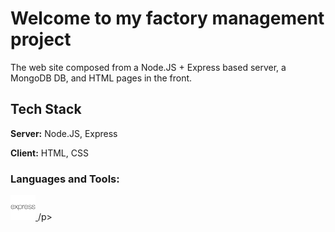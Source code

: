 
# Welcome to my factory management project

The web site composed from a Node.JS + Express based server, a MongoDB DB, and 
HTML pages in the front.



## Tech Stack

**Server:** Node.JS, Express

**Client:** HTML, CSS


<h3 align="left">Languages and Tools:</h3>
<p align="left"> <a href="https://expressjs.com" target="_blank" rel="noreferrer"> <img src="https://raw.githubusercontent.com/devicons/devicon/master/icons/express/express-original-wordmark.svg" alt="express" width="40" height="40"/> </a> 
/p>
